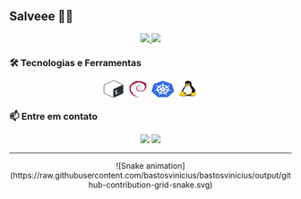 ## Salveee 🖖🏽
 <div align="center">
  <a href="https://github.com/bastosvinicius">
  <img height="180em" src="https://github-readme-stats.vercel.app/api?username=bastosvinicius&show_icons=true&theme=dark&include_all_commits=true&count_private=true"/>
  <img height="180em" src="https://github-readme-stats.vercel.app/api/top-langs/?username=bastosvinicius&layout=compact&langs_count=7&theme=dracula"/>
  </a>
</div>

### 🛠️ Tecnologias e Ferramentas

<div align="center">
  <img align="center" alt="bash" height="30" width="40" src="https://raw.githubusercontent.com/devicons/devicon/master/icons/bash/bash-original.svg">
  <img align="center" alt="debian" height="30" width="40" src="https://raw.githubusercontent.com/devicons/devicon/master/icons/debian/debian-original.svg">
  <img align="center" alt="k8s" height="30" width="40" src="https://raw.githubusercontent.com/devicons/devicon/master/icons/kubernetes/kubernetes-plain.svg">
  <img align="center" alt="tux" height="30" width="40" src="https://raw.githubusercontent.com/devicons/devicon/master/icons/linux/linux-original.svg">
</div>
  
### 📫 Entre em contato
 
<div align="center"> 
  <a href = "mailto:viniciushsbastos@gmail.com"><img src="https://img.shields.io/badge/-Gmail-%23333?style=for-the-badge&logo=gmail&logoColor=white" target="_blank"></a>
  <a href="https://www.linkedin.com/in/bastosvinicius/" target="_blank"><img src="https://img.shields.io/badge/-LinkedIn-%230077B5?style=for-the-badge&logo=linkedin&logoColor=white" target="_blank"></a> 
</div>

---

<div align="center">
  ![Snake animation](https://raw.githubusercontent.com/bastosvinicius/bastosvinicius/output/github-contribution-grid-snake.svg)
</div>
